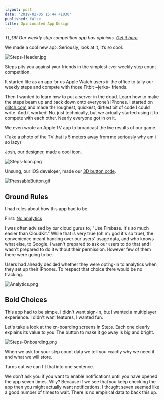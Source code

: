 ```yaml
---
layout: post
date: '2019-02-05 15:44 +1030'
published: false
title: Opinionated App Design
---
```

_TL;DR Our weekly step competition app has opinions. [Get it here](https://itunes.apple.com/us/app/play-steps/id1422593756)_

We made a cool new app. Seriously, look at it, it’s so cool. 

![Steps-Header.jpg]({{site.baseurl}}/images/Steps-Header.jpg)

Steps pits you against your friends in the simplest ever weekly step count competition.

It started life as an app for us Apple Watch users in the office to tally our weekly steps and compete with those Fitbit ~jerks~ friends.

Then I wanted to learn how to put a server in the cloud. Learn how to make the steps beam up and back down onto everyone’s iPhones. I started on [glitch.com](glitch.com) and made the roughest, quickest, dirtiest bit of code I could write. And it worked! Not just technically, but we actually started using it to compete with each other. Nearly everyone got in on it.

We even wrote an Apple TV app to broadcast the live results of our game.

(Take a photo of the TV that is 5 meters away from me seriously why am i so lazy)

Josh, our designer, made a cool icon.

![Steps-Icon.png]({{site.baseurl}}/images/Steps-Icon.png)

Unsung, our iOS developer, made our [3D button code](https://github.com/enabledsolutions/PressableButton).

![PressableButton.gif]({{site.baseurl}}/images/PressableButton.gif)

## Ground Rules

I had rules about how this app had to be.

First: [No analytics](https://twitter.com/twolivesleft/status/1092616914973552640)

I was often advised by our cloud gurus to, "Use Firebase. It's so much easier than CloudKit." While that is very true (oh my god it's so true), the convenience meant handing over our users' usage data, and who knows what else, to Google. I wasn't prepared to ask our users to do that and I wasn't prepared to do it without their permission. However few of them there were going to be. 

Users had already decided whether they were opting-in to analytics when they set up their iPhones. To respect that choice there would be no tracking.

![Analytics.png]({{site.baseurl}}/images/Analytics.png)

## Bold Choices

This app had to be simple. I didn't want sign-in, but I wanted a multiplayer experience. I didn't want features, I wanted fun.

Let's take a look at the on-boarding screens in Steps. Each one clearly explains its value to you. The button to make it go away is big and bright.

![Steps-Onboarding.png]({{site.baseurl}}/images/Steps-Onboarding.png)

When we ask for your step count data we tell you exactly why we need it and what we will store. 

Turns out we can fit that into one sentence.

We don’t ask you if you want to enable notifications until you have opened the app seven times. Why? Because if we see that you keep checking the app then you might actually want notifications. I thought seven seemed like a good number of times to wait. There is no empirical data to back this up.
